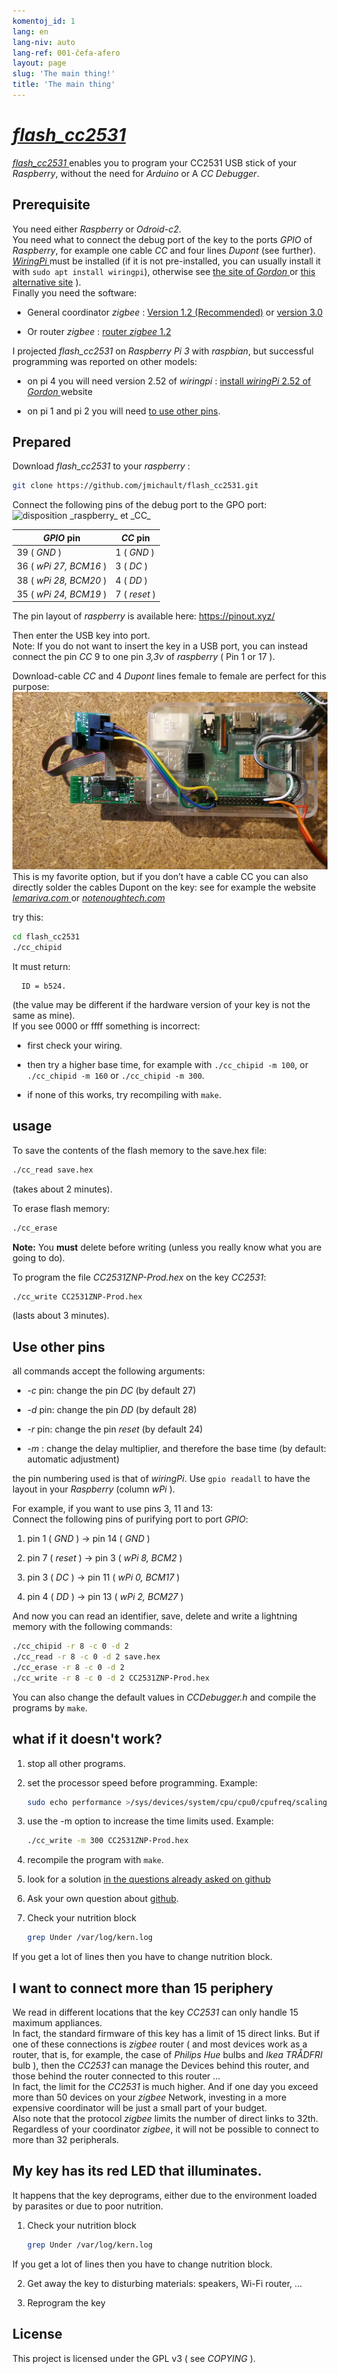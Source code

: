 ```yaml
---
komentoj_id: 1
lang: en
lang-niv: auto
lang-ref: 001-ĉefa-afero
layout: page
slug: 'The main thing!'
title: 'The main thing'
---
```


# [ _flash\_cc2531_ ](https://github.com/jmichault/flash_cc2531)
 [ _flash\_cc2531_ ](https://github.com/jmichault/flash_cc2531) enables you to program your CC2531 USB stick of your _Raspberry_, without the need for _Arduino_ or A _CC Debugger_.  

## Prerequisite
You need either _Raspberry_ or _Odroid-c2_.  
You need what to connect the debug port of the key to the ports _GPIO_ of _Raspberry_, for example one cable _CC_ and four lines _Dupont_ (see further).   
[ _WiringPi_ ](http://wiringpi.com/) must be installed \(if it is not pre-installed, you can usually install it with `sudo apt install wiringpi`), otherwise see [the site of _Gordon_ ](http://wiringpi.com/) or [this alternative site](https://github.com/WiringPi/WiringPi) \).  
Finally you need the software:

* General coordinator _zigbee_ : [ Version 1.2 (Recommended)](https://github.com/Koenkk/Z-Stack-firmware/raw/master/coordinator/Z-Stack_Home_1.2/bin/default/) or [version 3.0](https://github.com/Koenkk/Z-Stack-firmware/tree/master/coordinator/Z-Stack_3.0.x/bin)


* Or router _zigbee_ : [router _zigbee_ 1.2](https://github.com/Koenkk/Z-Stack-firmware/tree/master/router/CC2531/bin)



I projected _flash\_cc2531_ on _Raspberry Pi 3_ with _raspbian_, but successful programming was reported on other models:

 * on pi 4 you will need version 2.52 of _wiringpi_ :  [install _wiringPi_ 2.52 of _Gordon_ ](http://wiringpi.com/wiringpi-updated-to-2-52-for-the-raspberry-pi-4b/)website


 * on pi 1 and pi 2 you will need [to use other pins](#uzi_aliajn_pinglojn).



## Prepared

Download _flash\_cc2531_ to your _raspberry_ :
```bash
git clone https://github.com/jmichault/flash_cc2531.git
```

Connect the following pins of the debug port to the GPO port:
![](/public/raspberry-cc.png "disposition _raspberry_ et _CC_") 

|   _GPIO_ pin         | _CC_ pin   
 | ---------------------- | ------------ |  
 | 39  (  _GND_  )            | 1  (  _GND_  )   | 	 
 | 36  (  _wPi 27, BCM16_  )  | 3  (  _DC_  )    |  
 | 38  (  _wPi 28, BCM20_  )  | 4  (  _DD_  )    |  
 | 35  (  _wPi 24, BCM19_  )  | 7  (  _reset_  ) |  

The pin layout of _raspberry_ is available here: <https://pinout.xyz/>


Then enter the USB key into port.    
 Note: If you do not want to insert the key in a USB port, you can instead connect the pin  _CC_  9 to one pin  _3,3v_  of  _raspberry_  ( Pin 1 or 17 ).  

Download-cable _CC_ and 4 _Dupont_ lines female to female are perfect for this purpose:
![stick and _raspberry_ ](https://github.com/jmichault/files/raw/master/Raspberry-CC2531.jpg)
This is my favorite option, but if you don’t have a cable CC you can also directly solder the cables Dupont on the key: see for example the website [ _lemariva.com_ ](https://lemariva.com/blog/2019/08/zigbee-flashing-cc2531-using-raspberry-pi-without-cc-debugger) or [ _notenoughtech.com_ ](https://notenoughtech.com/home-automation/flashing-cc2531-without-cc-debugger )


try this:
```bash
cd flash_cc2531
./cc_chipid
```
It must return:
```
  ID = b524.
```
(the value may be different if the hardware version of your key is not the same as mine).  
If you see 0000 or ffff something is incorrect:

 * first check your wiring.


 * then try a higher base time, for example with `./cc_chipid -m 100`, or `./cc_chipid -m 160` or `./cc_chipid -m 300`.


 * if none of this works, try recompiling with `make`.



## usage
To save the contents of the flash memory to the save.hex file:
```bash
./cc_read save.hex
```
(takes about 2 minutes).  

To erase flash memory:
```bash
./cc_erase
```
**Note:** You **must** delete before writing (unless you really know what you are going to do).

To program the file _CC2531ZNP-Prod.hex_ on the key _CC2531_:
```bash
./cc_write CC2531ZNP-Prod.hex
```
(lasts about 3 minutes).

<a id="uzi_aliajn_pinglojn"></a>

## Use other pins

all commands accept the following arguments:

 * _-c_ pin: change the pin _DC_ (by default 27)


 * _-d_ pin: change the pin _DD_ (by default 28)


 * _-r_ pin: change the pin _reset_ (by default 24)


 * _-m_ : change the delay multiplier, and therefore the base time (by default: automatic adjustment)



the pin numbering used is that of _wiringPi_. Use `gpio readall` to have the layout in your _Raspberry_ (column _wPi_ ).

For example, if you want to use pins 3, 11 and 13:  
Connect the following pins of purifying port to port  _GPIO_: 

 1. pin 1 ( _GND_ ) -> pin 14 ( _GND_ )


 2. pin 7 ( _reset_ ) -> pin 3 ( _wPi 8, BCM2_ )


 3. pin 3 ( _DC_ ) -> pin 11 ( _wPi 0, BCM17_ )


 4. pin 4 ( _DD_ ) -> pin 13 ( _wPi 2, BCM27_ )



And now you can read an identifier, save, delete and write a lightning memory with the following commands:
```bash
./cc_chipid -r 8 -c 0 -d 2
./cc_read -r 8 -c 0 -d 2 save.hex
./cc_erase -r 8 -c 0 -d 2
./cc_write -r 8 -c 0 -d 2 CC2531ZNP-Prod.hex
```

You can also change the default values in  _CCDebugger.h_  and compile the programs by  `make`. 

## what if it doesn't work?

1. stop all other programs.


2. set the processor speed before programming. Example:



   ```bash
   sudo echo performance >/sys/devices/system/cpu/cpu0/cpufreq/scaling_governor
   ```
3. use the -m option to increase the time limits used. Example:



   ```bash
   ./cc_write -m 300 CC2531ZNP-Prod.hex
   ```
4. recompile the program with `make`.



5. look for a solution [in the questions already asked on github](https://github.com/jmichault/flash_cc2531/issues?q=is%3Aissue)



6. Ask your own question about [github](https://github.com/jmichault/flash_cc2531/issues/new/choose).



7. Check your nutrition block 


    
   ```bash
   grep Under /var/log/kern.log
   ```
If you get a lot of lines then you have to change nutrition block.  

## I want to connect more than 15 periphery
We read in different locations that the key  _CC2531_  can only handle 15 maximum appliances.    
 In fact, the standard firmware of this key has a limit of 15 direct links. But if one of these connections is  _zigbee_  router  ( and most devices work as a router, that is, for example, the case of  _Philips Hue_  bulbs and  _Ikea TRÅDFRI_  bulb ), then the  _CC2531_  can manage the Devices behind this router, and those behind the router connected to this router ...   
In fact, the limit for the  _CC2531_  is much higher. And if one day you exceed more than 50 devices on your  _zigbee_  Network, investing in a more expensive coordinator will be just a small part of your budget.   
Also note that the protocol  _zigbee_  limits the number of direct links to 32th. Regardless of your coordinator  _zigbee_, it will not be possible to connect to more than 32 peripherals.  

## My key has its red LED that illuminates.
It happens that the key deprograms, either due to the environment loaded by parasites or due to poor nutrition.  

1. Check your nutrition block 


    
   ```bash
   grep Under /var/log/kern.log
   ```
If you get a lot of lines then you have to change nutrition block.  

2. Get away the key to disturbing materials: speakers, Wi-Fi router, ...



3. Reprogram the key


 


## License

This project is licensed under the GPL v3 ( see _COPYING_ ).
